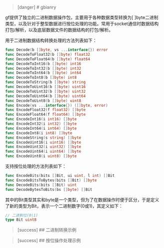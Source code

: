 
>[danger] # gbianry

gf提供了独立的二进制数据操作包，主要用于各种数据类型转换为[ ]byte二进制类型，以及针对于整型数据进行按位处理的功能。常用于socket通信时数据结构打包/解析，以及底层数据文件的数据结构的打包/解析。

用于二进制数据结构转换处理的方法列表如下：
```go
func Decode(b []byte, vs ...interface{}) error
func DecodeToFloat32(b []byte) float32
func DecodeToFloat64(b []byte) float64
func DecodeToInt16(b []byte) int16
func DecodeToInt32(b []byte) int32
func DecodeToInt64(b []byte) int64
func DecodeToInt8(b []byte) int8
func DecodeToString(b []byte) string
func DecodeToUint16(b []byte) uint16
func DecodeToUint32(b []byte) uint32
func DecodeToUint64(b []byte) uint64
func DecodeToUint8(b []byte) uint8
func Encode(vs ...interface{}) ([]byte, error)
func EncodeFloat32(f float32) []byte
func EncodeFloat64(f float64) []byte
func EncodeInt16(i int16) []byte
func EncodeInt32(i int32) []byte
func EncodeInt64(i int64) []byte
func EncodeInt8(i int8) []byte
func EncodeString(s string) []byte
func EncodeUint16(i uint16) []byte
func EncodeUint32(i uint32) []byte
func EncodeUint64(i uint64) []byte
func EncodeUint8(i uint8) []byte
```

支持按位处理的方法列表如下：
```go
func EncodeBits(bits []Bit, ui uint, l int) []Bit
func EncodeBitsToBytes(bits []Bit) []byte
func DecodeBits(bits []Bit) uint
func DecodeBytesToBits(bs []byte) []Bit
```

其中的Bit类型其实和byte是一个类型，但为了在数据操作时便于区分，于是定义了新的类型为Bit，表示一个二进制数字(0或1)，其定义如下：
```go
// 二进制位(0|1)
type Bit uint8
```

>[success] ## 二进制转换示例



>[success] ## 按位操作处理示例








